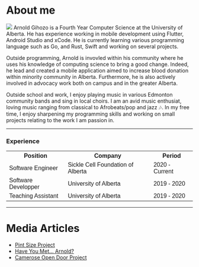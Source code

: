 # About me
![](/images/arnoldwebsitePic.jpeg) Arnold Gihozo is a Fourth Year Computer Science at the University of Alberta. He has experience working in mobile development using Flutter, Android Studio and xCode. He is currently
learning various programming language such as Go, and Rust, Swift and working on several projects. 

Outside programming, Arnold is invovled within his community where he uses his knowledge of computing science to bring a good change. Indeed, he lead and created a mobile application
aimed to increase blood donation within minority community in Alberta. Furthermore, he is also actively involved in advocacy work both on campus and in the greater Alberta.

Outside school and work, I enjoy playing music in various Edmonton community bands and sing in local choirs. I am an avid music enthusiat, loving music ranging from classical to Afrobeats/pop and jazz 🎶. In my free time, I enjoy sharpening my programming skills and working on small projects relating to the work I am passion in.

- - -

<html>
<head>
<style>
table {
  font-family: arial, sans-serif;
  border-collapse: collapse;
  width: 100%;
}

td, th {
  border: 1px solid #dddddd;
  text-align: left;
  padding: 8px;
}

tr:nth-child(even) {
  background-color: #dddddd;
}
</style>
</head>
<body>

<h3>Experience</h3>

<table>
  <tr>
    <th>Position</th>
    <th>Company</th>
    <th>Period</th>
  </tr>
  <tr>
    <td>Software Engineer</td>
    <td>Sickle Cell Foundation of Alberta</td>
    <td>2020 - Current</td>
  </tr>
  <tr>
    <td>Software Developper</td>
    <td>University of Alberta</td>
    <td>2019 - 2020</td>
  </tr>
  <tr>
    <td>Teaching Assistant</td>
    <td>University of Alberta</td>
    <td>2019 - 2020</td>
  </tr>
</table>

</body>
</html>



- - -

# Media Articles
- [Pint Size Project](https://vimeo.com/474012684/decd00ec5d)
- [Have You Met... Arnold?](https://medium.com/youalberta/have-you-met-arnold-c9734f219dae)
- [Camerose Open Door Project](https://issuu.com/uofa_augustana/docs/2020_r2c_2020-06-18/s/10755258)

